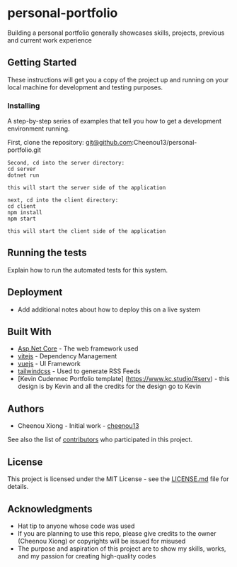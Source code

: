 # personal-portfolio
Building a personal portfolio generally showcases skills, projects, previous and current work experience


## Getting Started

These instructions will get you a copy of the project up and running on your local machine for development and testing purposes.

### Installing

A step-by-step series of examples that tell you how to get a development environment running.

First, clone the repository: git@github.com:Cheenou13/personal-portfolio.git

```
Second, cd into the server directory: 
cd server
dotnet run

this will start the server side of the application

next, cd into the client directory: 
cd client
npm install
npm start

this will start the client side of the application

```

## Running the tests

Explain how to run the automated tests for this system.

## Deployment

- Add additional notes about how to deploy this on a live system

## Built With

- [Asp.Net Core](https://docs.microsoft.com/en-us/aspnet/core/?view=aspnetcore-5.0) - The web framework used
- [vitejs](https://vitejs.dev/) - Dependency Management
- [vuejs](https://vuejs.org/) - UI Framework
- [tailwindcss](https://tailwindcss.com/) - Used to generate RSS Feeds
- [Kevin Cudennec Portfolio template] (https://www.kc.studio/#serv) - this design is by Kevin and all the credits for the design go to Kevin


## Authors

- Cheenou Xiong - Initial work - [cheenou13](https://github.com/cheenou13)

See also the list of [contributors](https://github.com/Cheenou13/personal-portfolio/graphs/contributors) who participated in this project.

## License

This project is licensed under the MIT License - see the [LICENSE.md](LICENSE.md) file for details.

## Acknowledgments

- Hat tip to anyone whose code was used
- If you are planning to use this repo, please give credits to the owner (Cheenou Xiong) or copyrights will be issued for misused
- The purpose and aspiration of this project are to show my skills, works, and my passion for creating high-quality codes

